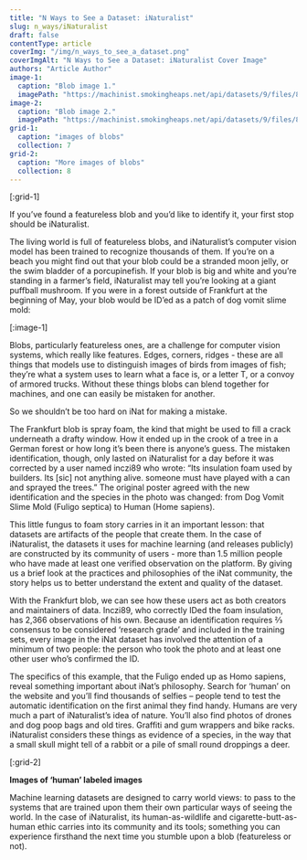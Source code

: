 ```yaml
---
title: "N Ways to See a Dataset: iNaturalist"
slug: n_ways/iNaturalist
draft: false
contentType: article
coverImg: "/img/n_ways_to_see_a_dataset.png"
coverImgAlt: "N Ways to See a Dataset: iNaturalist Cover Image"
authors: "Article Author"
image-1:
  caption: "Blob image 1."
  imagePath: "https://machinist.smokingheaps.net/api/datasets/9/files/81061301"
image-2:
  caption: "Blob image 2."
  imagePath: "https://machinist.smokingheaps.net/api/datasets/9/files/81061129"
grid-1:
  caption: "images of blobs"
  collection: 7
grid-2:
  caption: "More images of blobs"
  collection: 8
---
```


[:grid-1]

If you’ve found a featureless blob and you’d like to identify it, your
first stop should be iNaturalist.

The living world is full of featureless blobs, and iNaturalist’s
computer vision model has been trained to recognize thousands of them.
If you’re on a beach you might find out that your blob could be a
stranded moon jelly, or the swim bladder of a porcupinefish. If your
blob is big and white and you’re standing in a farmer’s field,
iNaturalist may tell you’re looking at a giant puffball mushroom. If
you were in a forest outside of Frankfurt at the beginning of May,
your blob would be ID’ed as a patch of dog vomit slime mold:

[:image-1]

Blobs, particularly featureless ones, are a challenge for computer
vision systems, which really like features. Edges, corners, ridges -
these are all things that models use to distinguish images of birds
from images of fish; they’re what a system uses to learn what a face
is, or a letter T, or a convoy of armored trucks. Without these things
blobs can blend together for machines, and one can easily be mistaken
for another.

So we shouldn’t be too hard on iNat for making a mistake.

The Frankfurt blob is spray foam, the kind that might be used to fill
a crack underneath a drafty window. How it ended up in the crook of a
tree in a German forest or how long it’s been there is anyone’s guess.
The mistaken identification, though, only lasted on iNaturalist for a
day before it was corrected by a user named inczi89 who wrote: “Its
insulation foam used by builders. Its \[sic] not anything alive.
someone must have played with a can and sprayed the trees.” The
original poster agreed with the new identification and the species in
the photo was changed: from Dog Vomit Slime Mold (Fuligo septica) to
Human (Home sapiens).

This little fungus to foam story carries in it an important lesson:
that datasets are artifacts of the people that create them. In the
case of iNaturalist, the datasets it uses for machine learning (and
releases publicly) are constructed by its community of users - more
than 1.5 million people who have made at least one verified
observation on the platform. By giving us a brief look at the
practices and philosophies of the iNat community, the story helps us
to better understand the extent and quality of the dataset.

With the Frankfurt blob, we can see how these users act as both
creators and maintainers of data. Inczi89, who correctly IDed the foam
insulation, has 2,366 observations of his own. Because an
identification requires ⅔ consensus to be considered ‘research grade’
and included in the training sets, every image in the iNat dataset has
involved the attention of a minimum of two people: the person who took
the photo and at least one other user who’s confirmed the ID.

The specifics of this example, that the Fuligo ended up as Homo
sapiens, reveal something important about iNat’s philosophy. Search
for ‘human’ on the website and you’ll find thousands of selfies –
people tend to test the automatic identification on the first animal
they find handy. Humans are very much a part of iNaturalist’s idea of
nature. You’ll also find photos of drones and dog poop bags and old
tires. Graffiti and gum wrappers and bike racks. iNaturalist considers
these things as evidence of a species, in the way that a small skull
might tell of a rabbit or a pile of small round droppings a deer.

[:grid-2]

**Images of ‘human’ labeled images**

Machine learning datasets are designed to carry world views: to pass
to the systems that are trained upon them their own particular ways of
seeing the world. In the case of iNaturalist, its human-as-wildlife
and cigarette-butt-as-human ethic carries into its community and its
tools; something you can experience firsthand the next time you
stumble upon a blob (featureless or not).

